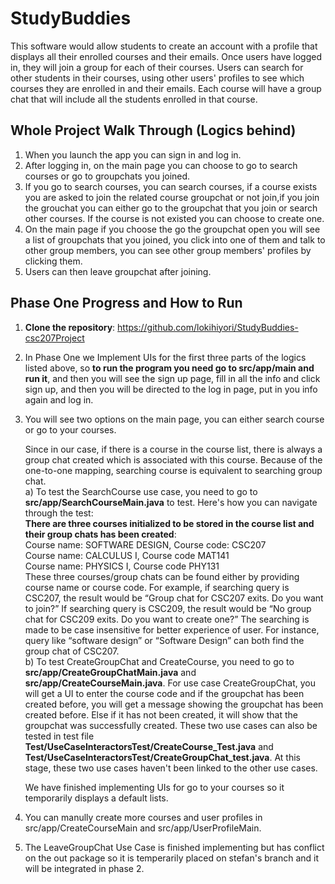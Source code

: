 # StudyBuddies
This software would allow students to create an account with a profile that displays all their enrolled courses and their emails. Once users have logged in, they will join a group for each of their courses. Users can search for other students in their courses, using other users' profiles to see which courses they are enrolled in and their emails. Each course will have a group chat that will include all the students enrolled in that course.

## Whole Project Walk Through (Logics behind)
1. When you launch the app you can sign in and log in.
2. After logging in, on the main page you can choose to go to search courses or go to groupchats you joined.
3. If you go to search courses, you can search courses, if a course exists you are asked to join the related course groupchat or not join,if you join the grouchat you can either go to the groupchat that you join or search other courses. If the course is not existed you can choose to create one.
4. On the main page if you choose the go the groupchat open you will see a list of groupchats that you joined, you click into one of them and talk to other group members, you can see other group members' profiles by clicking them.
5. Users can then leave groupchat after joining.

## Phase One Progress and How to Run
1. **Clone the repository**: https://github.com/lokihiyori/StudyBuddies-csc207Project
2. In Phase One we Implement UIs for the first three parts of the logics listed above, so **to run the program you need go to src/app/main and run it**, and then you will see the sign up page, fill in all the info and click sign up, and then you will be directed to the log in page, put in you info again and log in.
3. You will see two options on the main page, you can either search course or go to your courses. 

   Since in our case, if there is a course in the course list, there is always a group chat created which is associated with this course. Because of the one-to-one mapping, searching course is equivalent to searching group chat.\
 a) To test the SearchCourse use case, you need to go to **src/app/SearchCourseMain.java** to test. Here's how you can navigate through the test:\
       **There are three courses initialized to be stored in the course list and their group chats
       has been created**:\
        Course name: SOFTWARE DESIGN, Course code: CSC207\
        Course name: CALCULUS I, Course code MAT141\
        Course name: PHYSICS I, Course code PHY131\
       These three courses/group chats can be found either by providing course name or
       course code. For example, if searching query is CSC207, the result would be “Group
       chat for CSC207 exits. Do you want to join?” If searching query is CSC209, the result
       would be “No group chat for CSC209 exits. Do you want to create one?”
       The searching is made to be case insensitive for better experience of user. For
       instance, query like “software design” or “Software Design” can both find the group
       chat of CSC207.\
 b) To test CreateGroupChat and CreateCourse, you need to go to **src/app/CreateGroupChatMain.java** and **src/app/CreateCourseMain.java**. For use case CreateGroupChat, you will get a UI to enter the course code and if the groupchat has been created before, you will get a message showing the groupchat has been created before. Else if it has not been created, it will show that the groupchat was successfully created.
    These two use cases can also be tested in test file **Test/UseCaseInteractorsTest/CreateCourse_Test.java** and **Test/UseCaseInteractorsTest/CreateGroupChat_test.java**. At this stage, these two use cases haven't been linked to the other use cases.
    
   We have finished implementing UIs for go to your courses so it temporarily displays a default lists.
4. You can manully create more courses and user profiles in src/app/CreateCourseMain and src/app/UserProfileMain.
5. The LeaveGroupChat Use Case is finished implementing but has conflict on the out package so it is temperarily placed on stefan's branch and it will be integrated in phase 2.

